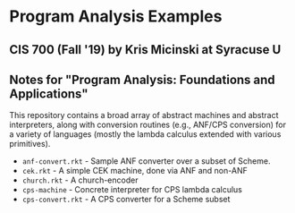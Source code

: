 # Program Analysis Examples
## CIS 700 (Fall '19) by Kris Micinski at Syracuse U
## Notes for "Program Analysis: Foundations and Applications"

This repository contains a broad array of abstract machines and
abstract interpreters, along with conversion routines (e.g., ANF/CPS
conversion) for a variety of languages (mostly the lambda calculus
extended with various primitives).

- `anf-convert.rkt` - Sample ANF converter over a subset of Scheme.
- `cek.rkt` - A simple CEK machine, done via ANF and non-ANF
- `church.rkt` - A church-encoder
- `cps-machine` - Concrete interpreter for CPS lambda calculus
- `cps-convert.rkt` - A CPS converter for a Scheme subset
